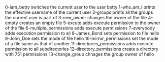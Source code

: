 0-iam_betty switches the current user to the user betty
1-who_am_i prints the effective username of the current user
2-groups prints all the groups the current user is part of
3-new_owner changes the owner of the file
4-empty creates an empty file
5-excute adds execute permission to the owner of the file
6-multiple_permissions adds execute permissions
7-everybody adds execution permission to all
8-James_Bond sets permission to file hello
9-John_Doe sets the mode of file hello
10-mirror_permissions set the mode of a file same as that of another
11-directories_permissions adds execute permission to all subdirectories
12-directory_permissions create a directory with 751 permissions
13-change_group chnages the group owner of hello
